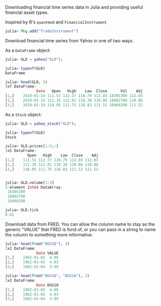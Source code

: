 Downloading financial time series data in Julia and providing useful financial asset types.

Inspired by R's `quantmod` and `FinancialInstrument`

````julia
julia> Pkg.add("TradeInstrument")
````

Download financial time series from Yahoo in one of two ways.  

As a `DataFrame` object:

````julia
julia> GLD = yahoo("GLD");

julia> typeof(GLD)
DataFrame

julia> head(GLD, 3)
3x7 DataFrame:
              Date   Open   High    Low  Close      Vol    Adj
[1,]    2010-01-14 111.51 112.37 110.79 112.03 18305300 112.03
[2,]    2010-01-15 111.35 112.01 110.38 110.86 18002700 110.86
[3,]    2010-01-19 110.95 111.75 110.83 111.52 10468200 111.52
````

As a `Stock` object: 

````julia
julia> GLD = yahoo_stock("GLD");

julia> typeof(GLD)
Stock

julia> GLD.prices[1:3,:]
3x5 DataFrame:
          Open   High    Low  Close    Adj
[1,]    111.51 112.37 110.79 112.03 112.03
[2,]    111.35 112.01 110.38 110.86 110.86
[3,]    110.95 111.75 110.83 111.52 111.52


julia> GLD.volume[1:3]
3-element Int64 DataArray:
 18305300
 18002700
 10468200

julia> GLD.tick
0.01
````

Download data from FRED. You can allow the column name to stay as the generic "VALUE" that FRED is fond of, 
or you can pass in a string to name the column to something more informative.

````julia
julia> head(fred("DGS10"), 3)
3x2 DataFrame:
              Date VALUE
[1,]    1962-01-02  4.06
[2,]    1962-01-03  4.03
[3,]    1962-01-04  3.99

julia> head(fred("DGS10", "DGS10"), 3)
3x2 DataFrame:
              Date DGS10
[1,]    1962-01-02  4.06
[2,]    1962-01-03  4.03
[3,]    1962-01-04  3.99

````

